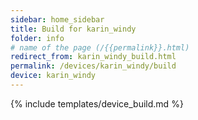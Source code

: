```yaml
---
sidebar: home_sidebar
title: Build for karin_windy
folder: info
# name of the page (/{{permalink}}.html)
redirect_from: karin_windy_build.html
permalink: /devices/karin_windy/build
device: karin_windy
---
```

{% include templates/device_build.md %}

